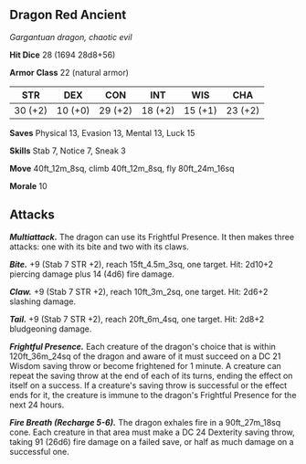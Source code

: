 ## Dragon Red Ancient

*Gargantuan dragon, chaotic evil*

**Hit Dice** 28 (1694 28d8+56)

**Armor Class** 22 (natural armor)

| STR     | DEX     | CON     | INT     | WIS     | CHA     |
|---------|---------|---------|---------|---------|---------|
| 30 (+2) | 10 (+0) | 29 (+2) | 18 (+2) | 15 (+1) | 23 (+2) |

**Saves** Physical 13, Evasion 13, Mental 13, Luck 15

**Skills** Stab 7, Notice 7, Sneak 3

**Move** 40ft_12m_8sq, climb 40ft_12m_8sq, fly 80ft_24m_16sq

**Morale** 10

## Attacks

***Multiattack.*** The dragon can use its Frightful Presence. It then makes three attacks: one with its bite and two with its claws.

***Bite.*** +9 (Stab 7 STR +2), reach 15ft_4.5m_3sq, one target. Hit: 2d10+2 piercing damage plus 14 (4d6) fire damage.

***Claw.*** +9 (Stab 7 STR +2), reach 10ft_3m_2sq, one target. Hit: 2d6+2 slashing damage.

***Tail.*** +9 (Stab 7 STR +2), reach 20ft_6m_4sq, one target. Hit: 2d8+2 bludgeoning damage.

***Frightful Presence.*** Each creature of the dragon's choice that is within 120ft_36m_24sq of the dragon and aware of it must succeed on a DC 21 Wisdom saving throw or become frightened for 1 minute. A creature can repeat the saving throw at the end of each of its turns, ending the effect on itself on a success. If a creature's saving throw is successful or the effect ends for it, the creature is immune to the dragon's Frightful Presence for the next 24 hours.

***Fire Breath (Recharge 5-6).*** The dragon exhales fire in a 90ft_27m_18sq cone. Each creature in that area must make a DC 24 Dexterity saving throw, taking 91 (26d6) fire damage on a failed save, or half as much damage on a successful one.

